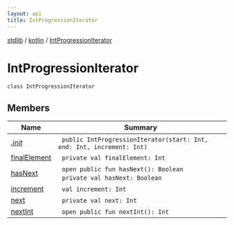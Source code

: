 ```yaml
---
layout: api
title: IntProgressionIterator
---
```

[stdlib](../../index.html) / [kotlin](../index.html) / [IntProgressionIterator](index.html)

# IntProgressionIterator

```
class IntProgressionIterator
```
## Members
| Name | Summary |
|------|---------|
|[*.init*](_init_.html)|&nbsp;&nbsp;`public IntProgressionIterator(start: Int, end: Int, increment: Int)`<br>|
|[finalElement](finalElement.html)|&nbsp;&nbsp;`private val finalElement: Int`<br>|
|[hasNext](hasNext.html)|&nbsp;&nbsp;`open public fun hasNext(): Boolean`<br>&nbsp;&nbsp;`private val hasNext: Boolean`<br>|
|[increment](increment.html)|&nbsp;&nbsp;`val increment: Int`<br>|
|[next](next.html)|&nbsp;&nbsp;`private val next: Int`<br>|
|[nextInt](nextInt.html)|&nbsp;&nbsp;`open public fun nextInt(): Int`<br>|
